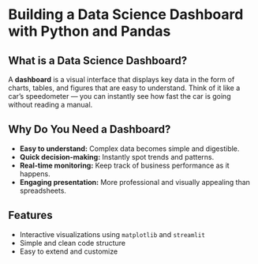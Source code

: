 # Building a Data Science Dashboard with Python and Pandas

## What is a Data Science Dashboard?

A **dashboard** is a visual interface that displays key data in the form of charts, tables, and figures that are easy to understand. Think of it like a car’s speedometer — you can instantly see how fast the car is going without reading a manual.

## Why Do You Need a Dashboard?

- **Easy to understand:** Complex data becomes simple and digestible.  
- **Quick decision-making:** Instantly spot trends and patterns.  
- **Real-time monitoring:** Keep track of business performance as it happens.  
- **Engaging presentation:** More professional and visually appealing than spreadsheets.

## Features

- Interactive visualizations using `matplotlib` and `streamlit`
- Simple and clean code structure
- Easy to extend and customize
